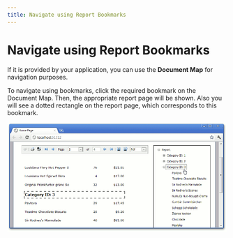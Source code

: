 ```yaml
---
title: Navigate using Report Bookmarks
---
```

# Navigate using Report Bookmarks
If it is provided by your application, you can use the **Document Map** for navigation purposes.

To navigate using bookmarks, click the required bookmark on the Document Map. Then, the appropriate report page will be shown. Also you will see a dotted rectangle on the report page, which corresponds to this bookmark.

![web_documentMap](../../../../images/Img7544.png)